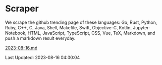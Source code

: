 # Scraper

We scrape the github trending page of these languages: Go, Rust, Python, Ruby, C++, C, Java, Shell, Makefile, Swift, Objective-C, Kotlin, Jupyter-Notebook, HTML, JavaScript, TypeScript, CSS, Vue, TeX, Markdown, and push a markdown result everyday.

[2023-08-16.md](https://github.com/yangwenmai/github-trending-backup/blob/master/2023-08-16.md)

Last Updated: 2023-08-16 04:00:04